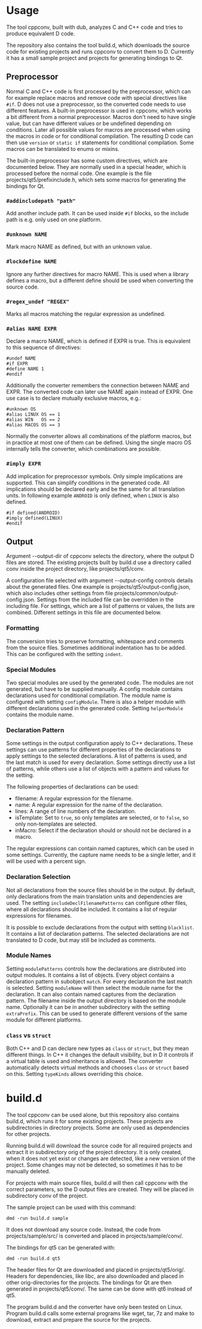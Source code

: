 # Usage

The tool cppconv, built with dub, analyzes C and C++ code and tries to
produce equivalent D code.

The repository also contains the tool build.d, which downloads the
source code for existing projects and runs cppconv to convert them to D.
Currently it has a small sample project and projects for generating
bindings to Qt.

## Preprocessor

Normal C and C++ code is first processed by the preprocessor, which
can for example replace macros and remove code with special directives
like `#if`. D does not use a preprocessor, so the converted code
needs to use different features. A built-in preprocessor is used in
cppconv, which works a bit different from a normal preprocessor.
Macros don't need to have single value, but can have different values
or be undefined depending on conditions. Later all possible values
for macros are processed when using the macros in code or for
conditional compilation. The resulting D code can then use `version`
or `static if` statements for conditional compilation. Some macros
can be translated to enums or mixins.

The built-in preprocessor has some custom directives, which are
documented below. They are normally used in a special header, which
is processed before the normal code. One example is the file
projects/qt5/prefixinclude.h, which sets some macros for generating
the bindings for Qt.

### `#addincludepath "path"`
Add another include path. It can be used inside `#if` blocks,
so the include path is e.g. only used on one platform.

### `#unknown NAME`
Mark macro NAME as defined, but with an unknown value.

### `#lockdefine NAME`
Ignore any further directives for macro NAME. This is used when a
library defines a macro, but a different define should be used when
converting the source code.

### `#regex_undef "REGEX"`
Marks all macros matching the regular expression as undefined.

### `#alias NAME EXPR`
Declare a macro NAME, which is defined if EXPR is true. This is equivalent
to this sequence of directives:
```
#undef NAME
#if EXPR
#define NAME 1
#endif
```
Additionally the converter remembers the connection between NAME and EXPR.
The converted code can later use NAME again instead of EXPR.
One use case is to declare mutually exclusive macros, e.g.:
```
#unknown OS
#alias LINUX OS == 1
#alias WIN   OS == 2
#alias MACOS OS == 3
```
Normally the converter allows all combinations of the platform macros,
but in practice at most one of them can be defined. Using the single
macro OS internally tells the converter, which combinations are
possible.

### `#imply EXPR`

Add implication for preprocessor symbols. Only simple implications
are supported. This can simplify conditions in the generated code.
All implications should be declared early and be the same for all
translation units. In following example `ANDROID` is only defined, when
`LINUX` is also defined.

```
#if defined(ANDROID)
#imply defined(LINUX)
#endif
```

## Output

Argument --output-dir of cppconv selects the directory, where the
output D files are stored. The existing projects built by build.d
use a directory called conv inside the project directory, like
projects/qt5/conv.

A configuration file selected with argument --output-config controls
details about the generated files. One example is
projects/qt5/output-config.json, which also includes other settings from
file projects/common/output-config.json. Settings from the included
file can be overridden in the including file. For settings, which are
a list of patterns or values, the lists are combined. Different settings
in this file are documented below. 

### Formatting

The conversion tries to preserve formatting, whitespace and comments
from the source files. Sometimes additional indentation has to be added.
This can be configured with the setting `indent`.

### Special Modules

Two special modules are used by the generated code. The modules are not
generated, but have to be supplied manually. A config module contains
declarations used for conditional compilation. The module name is
configured with setting `configModule`. There is also a helper module
with different declarations used in the generated code. Setting
`helperModule` contains the module name.

### Declaration Pattern

Some settings in the output configuration apply to C++ declarations.
These settings can use patterns for different properties of the
declarations to apply settings to the selected declarations. 
A list of patterns is used, and the last match is used for every
declaration. Some settings directly use a list of patterns, while others
use a list of objects with a pattern and values for the setting.

The following properties of declarations can be used:
* filename: A regular expression for the filename.
* name: A regular expression for the name of the declaration.
* lines: A range of line numbers of the declaration.
* isTemplate: Set to `true`, so only templates are selected, or to
    `false`, so only non-templates are selected.
* inMacro: Select if the declaration should or should not be declared
    in a macro.

The regular expressions can contain named captures, which can be used
in some settings. Currently, the capture name needs to be a single letter,
and it will be used with a percent sign.

### Declaration Selection

Not all declarations from the source files should be in the output.
By default, only declarations from the main translation units and
dependencies are used. The setting `includeDeclFilenamePatterns`
can configure other files, where all declarations should be included.
It contains a list of regular expressions for filenames.

It is possible to exclude declarations from the output with setting
`blacklist`. It contains a list of declaration patterns. The selected
declarations are not translated to D code, but may still be included
as comments.

### Module Names

Setting `modulePatterns` controls how the declarations are distributed
into output modules. It contains a list of objects. Every object
contains a declaration pattern in subobject `match`. For every
declaration the last match is selected. Setting `moduleName` will
then select the module name for the declaration. It can also contain
named captures from the declaration pattern. The filename inside
the output directory is based on the module name. Optionally it can
be in another subdirectory with the setting `extraPrefix`. This can
be used to generate different versions of the same module for different
platforms.

### `class` vs `struct`

Both C++ and D can declare new types as `class` or `struct`, but they
mean different things. In C++ it changes the default visibility, but
in D it controls if a virtual table is used and inheritance is allowed.
The converter automatically detects virtual methods and chooses `class`
or `struct` based on this. Setting `typeKinds` allows overriding
this choice.

# build.d

The tool cppconv can be used alone, but this repository also contains
build.d, which runs it for some existing projects. These projects
are subdirectories in directory projects. Some are only used as
dependencies for other projects.

Running build.d will download the source code for all required projects
and extract it in subdirectory orig of the project directory. 
It is only created, when it does not yet exist or changes are detected,
like a new version of the project. Some changes may not be detected,
so sometimes it has to be manually deleted.

For projects with main source files, build.d will then call cppconv with
the correct parameters, so the D output files are created. They will
be placed in subdirectory conv of the project.

The sample project can be used with this command:
```
dmd -run build.d sample
```
It does not download any source code. Instead, the code from
projects/sample/src/ is converted and placed in projects/sample/conv/.

The bindings for qt5 can be generated with:
```
dmd -run build.d qt5
```
The header files for Qt are downloaded and placed in projects/qt5/orig/.
Headers for dependencies, like libc, are also downloaded and placed in
other orig-directories for the projects. The bindings for Qt are then
generated in projects/qt5/conv/. The same can be done with qt6 instead
of qt5.

The program build.d and the converter have only been tested on Linux.
Program build.d calls some external programs like wget, tar, 7z and make
to download, extract and prepare the source for the projects.
